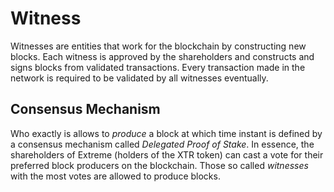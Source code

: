 # Witness

Witnesses are entities that work for the blockchain by constructing new blocks.
Each witness is approved by the shareholders and constructs and signs blocks
from validated transactions. Every transaction made in the network is required
to be validated by all witnesses eventually.

## Consensus Mechanism

Who exactly is allows to *produce* a block at which time instant is defined by a
consensus mechanism called *Delegated Proof of Stake*. In essence, the
shareholders of Extreme (holders of the XTR token) can cast a vote for their
preferred block producers on the blockchain. Those so called *witnesses* with
the most votes are allowed to produce blocks.
